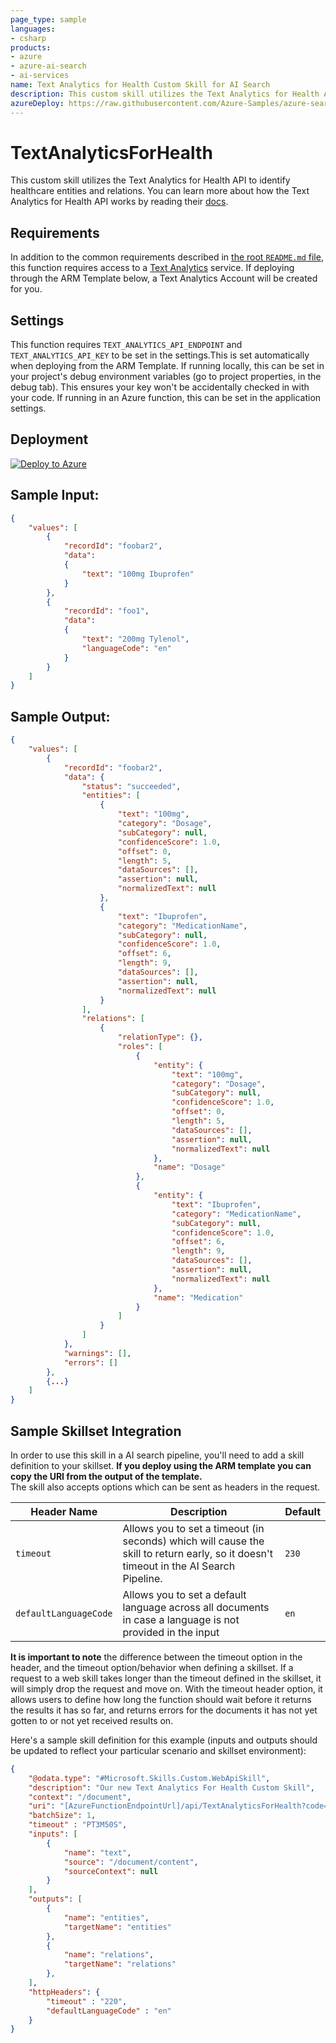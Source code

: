 ```yaml
---
page_type: sample
languages:
- csharp
products:
- azure
- azure-ai-search
- ai-services
name: Text Analytics for Health Custom Skill for AI Search
description: This custom skill utilizes the Text Analytics for Health API to identify healthcare entities and relations.
azureDeploy: https://raw.githubusercontent.com/Azure-Samples/azure-search-power-skills/main/Text/TextAnalyticsForHealth/azuredeploy.json
---
```


# TextAnalyticsForHealth

This custom skill utilizes the Text Analytics for Health API to identify healthcare entities and relations. You can learn more about how the Text Analytics for Health API works by reading their [docs](https://docs.microsoft.com/en-us/azure/cognitive-services/text-analytics/).

## Requirements

In addition to the common requirements described in [the root `README.md` file](../../README.md), this function requires access to a [Text Analytics](https://docs.microsoft.com/en-us/azure/cognitive-services/text-analytics/) service.
If deploying through the ARM Template below, a Text Analytics Account will be created for you.

## Settings

This function requires `TEXT_ANALYTICS_API_ENDPOINT` and `TEXT_ANALYTICS_API_KEY` to be set in the settings.This is set automatically when deploying from the ARM Template.
If running locally, this can be set in your project's debug environment variables (go to project properties, in the debug tab). This ensures your key won't be accidentally checked in with your code.
If running in an Azure function, this can be set in the application settings.

## Deployment

[![Deploy to Azure](https://azuredeploy.net/deploybutton.svg)](https://portal.azure.com/#create/Microsoft.Template/uri/https%3A%2F%2Fraw.githubusercontent.com%2FAzure-Samples%2Fazure-search-power-skills%2Fmain%2FText%2FTextAnalyticsForHealth%2Fazuredeploy.json)

## Sample Input:

```json
{
    "values": [
        {
            "recordId": "foobar2",
            "data":
            {
                "text": "100mg Ibuprofen"
            }
        },
        {
            "recordId": "foo1",
            "data":
            {
                "text": "200mg Tylenol",
                "languageCode": "en"
            }
        }
    ]
}
```

## Sample Output:

```json
{
    "values": [
        {
            "recordId": "foobar2",
            "data": {
                "status": "succeeded",
                "entities": [
                    {
                        "text": "100mg",
                        "category": "Dosage",
                        "subCategory": null,
                        "confidenceScore": 1.0,
                        "offset": 0,
                        "length": 5,
                        "dataSources": [],
                        "assertion": null,
                        "normalizedText": null
                    },
                    {
                        "text": "Ibuprofen",
                        "category": "MedicationName",
                        "subCategory": null,
                        "confidenceScore": 1.0,
                        "offset": 6,
                        "length": 9,
                        "dataSources": [],
                        "assertion": null,
                        "normalizedText": null
                    }
                ],
                "relations": [
                    {
                        "relationType": {},
                        "roles": [
                            {
                                "entity": {
                                    "text": "100mg",
                                    "category": "Dosage",
                                    "subCategory": null,
                                    "confidenceScore": 1.0,
                                    "offset": 0,
                                    "length": 5,
                                    "dataSources": [],
                                    "assertion": null,
                                    "normalizedText": null
                                },
                                "name": "Dosage"
                            },
                            {
                                "entity": {
                                    "text": "Ibuprofen",
                                    "category": "MedicationName",
                                    "subCategory": null,
                                    "confidenceScore": 1.0,
                                    "offset": 6,
                                    "length": 9,
                                    "dataSources": [],
                                    "assertion": null,
                                    "normalizedText": null
                                },
                                "name": "Medication"
                            }
                        ]
                    }
                ]
            },
            "warnings": [],
            "errors": []
        },
        {...}
    ]
}
```

## Sample Skillset Integration

In order to use this skill in a AI search pipeline, you'll need to add a skill definition to your skillset. **If you deploy using the ARM template you can copy the URI from the output of the template.**  
The skill also accepts options which can be sent as headers in the request.

| Header Name | Description | Default |
| ----------- | ----------- | ------- |
| `timeout` | Allows you to set a timeout (in seconds) which will cause the skill to return early, so it doesn't timeout in the AI Search Pipeline. | `230` |
| `defaultLanguageCode` | Allows you to set a default language across all documents in case a language is not provided in the input | `en` |

**It is important to note** the difference between the timeout option in the header, and the timeout option/behavior when defining a skillset. If a request to a web skill takes longer than the timeout defined in the skillset, it will simply drop the request and move on. With the timeout header option, it allows users to define how long the function should wait before it returns the results it has so far, and returns errors for the documents it has not yet gotten to or not yet received results on.

Here's a sample skill definition for this example (inputs and outputs should be updated to reflect your particular scenario and skillset environment):

```json
{
    "@odata.type": "#Microsoft.Skills.Custom.WebApiSkill",
    "description": "Our new Text Analytics For Health Custom Skill",
    "context": "/document",
    "uri": "[AzureFunctionEndpointUrl]/api/TextAnalyticsForHealth?code=[AzureFunctionDefaultHostKey]",
    "batchSize": 1,
    "timeout" : "PT3M50S",
    "inputs": [
        {
            "name": "text",
            "source": "/document/content",
            "sourceContext": null
        }
    ],
    "outputs": [
        {
            "name": "entities",
            "targetName": "entities"
        },
        {
            "name": "relations",
            "targetName": "relations"
        },
    ],
    "httpHeaders": {
        "timeout" : "220",
        "defaultLanguageCode" : "en"
    }
}
```
